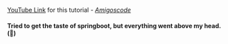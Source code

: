 [YouTube Link](https://www.youtube.com/watch?v=KxqlJblhzfI) for this tutorial
<i>- [Amigoscode](https://www.youtube.com/@amigoscode)</i>

#### Tried to get the taste of springboot, but everything went above my head. (🤯)
